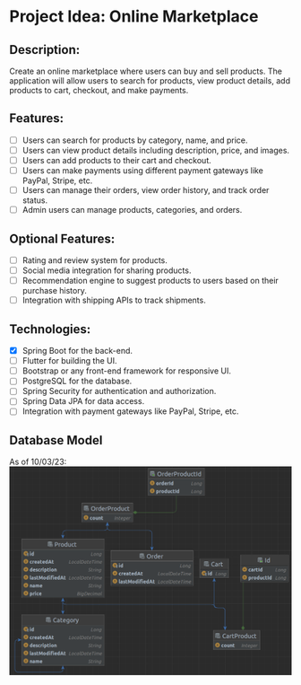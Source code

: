 # Project Idea: Online Marketplace

## Description:
Create an online marketplace where users can buy and sell products. The application will allow users to search for products, view product details, add products to cart, checkout, and make payments.

## Features:
- [ ] Users can search for products by category, name, and price.
- [ ] Users can view product details including description, price, and images.
- [ ] Users can add products to their cart and checkout.
- [ ] Users can make payments using different payment gateways like PayPal, Stripe, etc.
- [ ] Users can manage their orders, view order history, and track order status.
- [ ] Admin users can manage products, categories, and orders.

## Optional Features:

- [ ] Rating and review system for products.
- [ ] Social media integration for sharing products.
- [ ] Recommendation engine to suggest products to users based on their purchase history.
- [ ] Integration with shipping APIs to track shipments.

## Technologies:

- [x] Spring Boot for the back-end.
- [ ] Flutter for building the UI.
- [ ] Bootstrap or any front-end framework for responsive UI.
- [ ] PostgreSQL for the database.
- [ ] Spring Security for authentication and authorization.
- [ ] Spring Data JPA for data access.
- [ ] Integration with payment gateways like PayPal, Stripe, etc.

## Database Model
As of 10/03/23:
![Model Diagram](images/2023-03-13_22-33.png)

